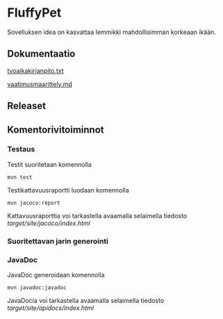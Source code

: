 # FluffyPet

Sovelluksen idea on kasvattaa lemmikki mahdollisimman korkeaan ikään.

## Dokumentaatio

[tyoaikakirjanpito.txt](https://github.com/Qwecu/ot-harjoitustyo/blob/master/tyoaikakirjanpito.txt)

[vaatimusmaarittely.md](https://github.com/Qwecu/ot-harjoitustyo/blob/master/dokumentaatio/vaatimusmaarittely.md)

## Releaset

## Komentorivitoiminnot

### Testaus

Testit suoritetaan komennolla

```
mvn test
```

Testikattavuusraportti luodaan komennolla

```
mvn jacoco:report
```

Kattavuusraporttia voi tarkastella avaamalla selaimella tiedosto _target/site/jacoco/index.html_

### Suoritettavan jarin generointi

### JavaDoc

JavaDoc generoidaan komennolla

```
mvn javadoc:javadoc
```

JavaDocia voi tarkastella avaamalla selaimella tiedosto _target/site/apidocs/index.html_


